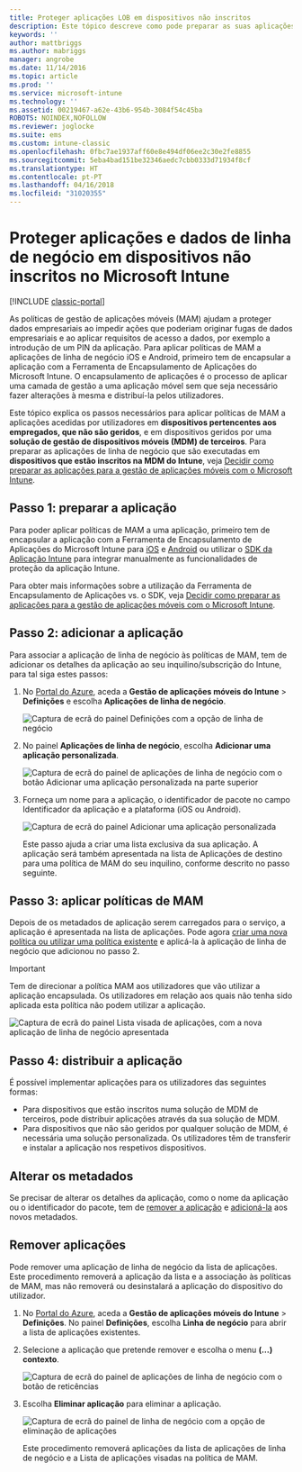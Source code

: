 ```yaml
---
title: Proteger aplicações LOB em dispositivos não inscritos
description: Este tópico descreve como pode preparar as suas aplicações de linha de negócio personalizadas de modo a aplicar políticas de gestão de dispositivos móveis que ajudem a evitar a perda de dados.
keywords: ''
author: mattbriggs
ms.author: mabriggs
manager: angrobe
ms.date: 11/14/2016
ms.topic: article
ms.prod: ''
ms.service: microsoft-intune
ms.technology: ''
ms.assetid: 00219467-a62e-43b6-954b-3084f54c45ba
ROBOTS: NOINDEX,NOFOLLOW
ms.reviewer: joglocke
ms.suite: ems
ms.custom: intune-classic
ms.openlocfilehash: 0fbc7ae1937aff60e8e494df06ee2c30e2fe8855
ms.sourcegitcommit: 5eba4bad151be32346aedc7cbb0333d71934f8cf
ms.translationtype: HT
ms.contentlocale: pt-PT
ms.lasthandoff: 04/16/2018
ms.locfileid: "31020355"
---
```

# <a name="protect-line-of-business-apps-and-data-on-devices-that-are-not-enrolled-in-microsoft-intune"></a>Proteger aplicações e dados de linha de negócio em dispositivos não inscritos no Microsoft Intune

[!INCLUDE [classic-portal](../includes/classic-portal.md)]

As políticas de gestão de aplicações móveis (MAM) ajudam a proteger dados empresariais ao impedir ações que poderiam originar fugas de dados empresariais e ao aplicar requisitos de acesso a dados, por exemplo a introdução de um PIN da aplicação. Para aplicar políticas de MAM a aplicações de linha de negócio iOS e Android, primeiro tem de encapsular a aplicação com a Ferramenta de Encapsulamento de Aplicações do Microsoft Intune. O encapsulamento de aplicações é o processo de aplicar uma camada de gestão a uma aplicação móvel sem que seja necessário fazer alterações à mesma e distribuí-la pelos utilizadores.  

Este tópico explica os passos necessários para aplicar políticas de MAM a aplicações acedidas por utilizadores em **dispositivos pertencentes aos empregados, que não são geridos**, e em dispositivos geridos por uma **solução de gestão de dispositivos móveis (MDM) de terceiros**.  Para preparar as aplicações de linha de negócio que são executadas em **dispositivos que estão inscritos na MDM do Intune**, veja [Decidir como preparar as aplicações para a gestão de aplicações móveis com o Microsoft Intune](/intune/apps-prepare-mobile-application-management).


##  <a name="step-1-prepare-the-app"></a>Passo 1: preparar a aplicação

Para poder aplicar políticas de MAM a uma aplicação, primeiro tem de encapsular a aplicação com a Ferramenta de Encapsulamento de Aplicações do Microsoft Intune para [iOS](/intune/app-wrapper-prepare-ios) e [Android](/intune/app-wrapper-prepare-android) ou utilizar o [SDK da Aplicação Intune](/intune/app-sdk) para integrar manualmente as funcionalidades de proteção da aplicação Intune.

Para obter mais informações sobre a utilização da Ferramenta de Encapsulamento de Aplicações vs. o SDK, veja [Decidir como preparar as aplicações para a gestão de aplicações móveis com o Microsoft Intune](/intune/apps-prepare-mobile-application-management).

## <a name="step-2-add-the-app"></a>Passo 2: adicionar a aplicação

Para associar a aplicação de linha de negócio às políticas de MAM, tem de adicionar os detalhes da aplicação ao seu inquilino/subscrição do Intune, para tal siga estes passos:

1. No [Portal do Azure](https://portal.azure.com/), aceda a **Gestão de aplicações móveis do Intune** > **Definições** e escolha **Aplicações de linha de negócio**.

   ![Captura de ecrã do painel Definições com a opção de linha de negócio](../media/mam-azure-portal-lob-on-settings.png)

2. No painel **Aplicações de linha de negócio**, escolha **Adicionar uma aplicação personalizada**.

   ![Captura de ecrã do painel de aplicações de linha de negócio com o botão Adicionar uma aplicação personalizada na parte superior](../media/mam-azure-portal-add-lob-app-action.png)
3. Forneça um nome para a aplicação, o identificador de pacote no campo Identificador da aplicação e a plataforma (iOS ou Android).

   ![Captura de ecrã do painel Adicionar uma aplicação personalizada](../media/mam-azure-portal-add-app-details.png)

   Este passo ajuda a criar uma lista exclusiva da sua aplicação. A aplicação será também apresentada na lista de Aplicações de destino para uma política de MAM do seu inquilino, conforme descrito no passo seguinte.

## <a name="step-3-apply-mam-policies"></a>Passo 3: aplicar políticas de MAM
Depois de os metadados de aplicação serem carregados para o serviço, a aplicação é apresentada na lista de aplicações. Pode agora [criar uma nova política ou utilizar uma política existente](create-and-deploy-mobile-app-management-policies-with-microsoft-intune.md) e aplicá-la à aplicação de linha de negócio que adicionou no passo 2.

>[!IMPORTANT]
>Tem de direcionar a política MAM aos utilizadores que vão utilizar a aplicação encapsulada.  Os utilizadores em relação aos quais não tenha sido aplicada esta política não podem utilizar a aplicação.


  ![Captura de ecrã do painel Lista visada de aplicações, com a nova aplicação de linha de negócio apresentada](../media/mam-azure-portal-lob-on-targeted-app-list.png)
## <a name="step-4-distribute-the-app"></a>Passo 4: distribuir a aplicação
É possível implementar aplicações para os utilizadores das seguintes formas:
* Para dispositivos que estão inscritos numa solução de MDM de terceiros, pode distribuir aplicações através da sua solução de MDM.
* Para dispositivos que não são geridos por qualquer solução de MDM, é necessária uma solução personalizada. Os utilizadores têm de transferir e instalar a aplicação nos respetivos dispositivos.

## <a name="change-the-metadata"></a>Alterar os metadados
Se precisar de alterar os detalhes da aplicação, como o nome da aplicação ou o identificador do pacote, tem de [remover a aplicação](#remove-apps) e [adicioná-la](#step-2-add-the-app) aos novos metadados.

##  <a name="remove-apps"></a>Remover aplicações
Pode remover uma aplicação de linha de negócio da lista de aplicações. Este procedimento removerá a aplicação da lista e a associação às políticas de MAM, mas não removerá ou desinstalará a aplicação do dispositivo do utilizador.  

1. No [Portal do Azure](https://portal.azure.com/), aceda a **Gestão de aplicações móveis do Intune** > **Definições**. No painel **Definições**, escolha **Linha de negócio** para abrir a lista de aplicações existentes.  
2. Selecione a aplicação que pretende remover e escolha o menu **(…) contexto**.

   ![Captura de ecrã do painel de aplicações de linha de negócio com o botão de reticências](../media/mam-azure-portal-lob-context-menu.png)
3. Escolha **Eliminar aplicação** para eliminar a aplicação.

   ![Captura de ecrã do painel de linha de negócio com a opção de eliminação de aplicações](../media/mam-azure-portal-delete-app.png)

   Este procedimento removerá aplicações da lista de aplicações de linha de negócio e a Lista de aplicações visadas na política de MAM.
